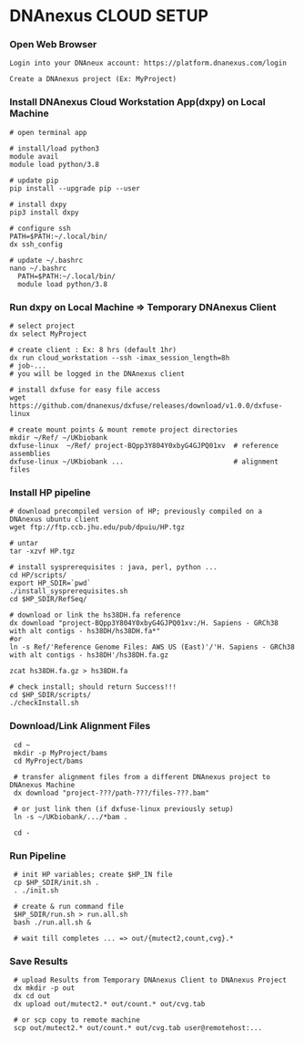 # DNAnexus CLOUD SETUP #

### Open Web Browser ###

    Login into your DNAneux account: https://platform.dnanexus.com/login

    Create a DNAnexus project (Ex: MyProject)

### Install DNAnexus Cloud Workstation App(dxpy) on Local Machine ### 

    # open terminal app

    # install/load python3
    module avail
    module load python/3.8

    # update pip
    pip install --upgrade pip --user   

    # install dxpy
    pip3 install dxpy

    # configure ssh
    PATH=$PATH:~/.local/bin/
    dx ssh_config

    # update ~/.bashrc
    nano ~/.bashrc
      PATH=$PATH:~/.local/bin/
      module load python/3.8

### Run dxpy on Local Machine => Temporary DNAnexus Client ###
  
    # select project
    dx select MyProject

    # create client : Ex: 8 hrs (default 1hr)
    dx run cloud_workstation --ssh -imax_session_length=8h 	
    # job-...
    # you will be logged in the DNAnexus client

    # install dxfuse for easy file access
    wget https://github.com/dnanexus/dxfuse/releases/download/v1.0.0/dxfuse-linux

    # create mount points & mount remote project directories
    mkdir ~/Ref/ ~/UKbiobank
    dxfuse-linux  ~/Ref/ project-BQpp3Y804Y0xbyG4GJPQ01xv  # reference assemblies
    dxfuse-linux ~/UKbiobank ...                           # alignment files

### Install HP pipeline ###

    # download precompiled version of HP; previously compiled on a DNAnexus ubuntu client
    wget ftp://ftp.ccb.jhu.edu/pub/dpuiu/HP.tgz			

    # untar
    tar -xzvf HP.tgz 

    # install sysprerequisites : java, perl, python ...
    cd HP/scripts/
    export HP_SDIR=`pwd`
    ./install_sysprerequisites.sh 
    cd $HP_SDIR/RefSeq/

    # download or link the hs38DH.fa reference
    dx download "project-BQpp3Y804Y0xbyG4GJPQ01xv:/H. Sapiens - GRCh38 with alt contigs - hs38DH/hs38DH.fa*"       
    #or
    ln -s Ref/'Reference Genome Files: AWS US (East)'/'H. Sapiens - GRCh38 with alt contigs - hs38DH'/hs38DH.fa.gz

    zcat hs38DH.fa.gz > hs38DH.fa

    # check install; should return Success!!!
    cd $HP_SDIR/scripts/
    ./checkInstall.sh	                                                


### Download/Link Alignment Files  ####

     cd ~
     mkdir -p MyProject/bams
     cd MyProject/bams

     # transfer alignment files from a different DNAnexus project to DNAnexus Machine
     dx download "project-???/path-???/files-???.bam"

     # or just link then (if dxfuse-linux previously setup)
     ln -s ~/UKbiobank/.../*bam .

     cd -

### Run Pipeline ####

     # init HP variables; create $HP_IN file
     cp $HP_SDIR/init.sh .
     . ./init.sh
    
     # create & run command file
     $HP_SDIR/run.sh > run.all.sh                            
     bash ./run.all.sh &

     # wait till completes ... => out/{mutect2,count,cvg}.*

### Save Results ###

     # upload Results from Temporary DNAnexus Client to DNAnexus Project
     dx mkdir -p out
     dx cd out
     dx upload out/mutect2.* out/count.* out/cvg.tab  

     # or scp copy to remote machine
     scp out/mutect2.* out/count.* out/cvg.tab user@remotehost:...

